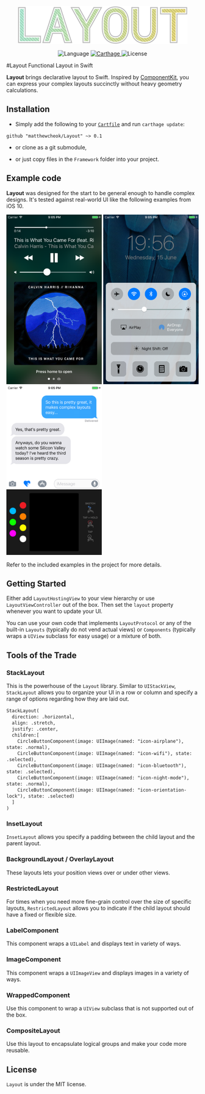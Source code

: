 <p align="center">
    <img src="https://github.com/matthewcheok/Layout/raw/master/logo.png" alt="Logo" width="445" height="99">
</p>
<p align="center">
    <img src="https://img.shields.io/badge/language-swift-orange.svg"
         alt="Language">
    <a href="https://github.com/Carthage/Carthage">
        <img src="https://img.shields.io/badge/Carthage-compatible-4BC51D.svg?style=flat"
             alt="Carthage">
    </a>
    <img src="https://img.shields.io/badge/license-MIT-000000.svg"
         alt="License">
</p>

#Layout
Functional Layout in Swift

**Layout** brings declarative layout to Swift. Inspired by [ComponentKit](http://componentkit.org), you can express your complex layouts succinctly without heavy geometry calculations.

## Installation

- Simply add the following to your [`Cartfile`](https://github.com/Carthage/Carthage) and run `carthage update`:
```
github "matthewcheok/Layout" ~> 0.1
```

- or clone as a git submodule,

- or just copy files in the ```Framework``` folder into your project.

## Example code

**Layout** was designed for the start to be general enough to handle complex designs. It's tested against real-world UI like the following examples from iOS 10.

<img src="https://github.com/matthewcheok/Layout/raw/master/example-lockscreen.png" width="250" height="445">
<img src="https://github.com/matthewcheok/Layout/raw/master/example-control-center.png" width="250" height="445">
<img src="https://github.com/matthewcheok/Layout/raw/master/example-messages.png" width="250" height="445">

Refer to the included examples in the project for more details.

## Getting Started

Either add `LayoutHostingView` to your view hierarchy or use `LayoutViewController` out of the box. Then set the `layout` property whenever you want to update your UI.

You can use your own code that implements `LayoutProtocol` or any of the built-in `Layouts` (typically do not vend actual views) or `Components` (typically wraps a `UIView` subclass for easy usage) or a mixture of both.

## Tools of the Trade

### StackLayout

This is the powerhouse of the `Layout` library. Similar to `UIStackView`, `StackLayout` allows you to organize your UI in a row or column and specify a range of options regarding how they are laid out.

```
StackLayout(
  direction: .horizontal,
  align: .stretch,
  justify: .center,
  children:[
    CircleButtonComponent(image: UIImage(named: "icon-airplane"), state: .normal),
    CircleButtonComponent(image: UIImage(named: "icon-wifi"), state: .selected),
    CircleButtonComponent(image: UIImage(named: "icon-bluetooth"), state: .selected),
    CircleButtonComponent(image: UIImage(named: "icon-night-mode"), state: .normal),
    CircleButtonComponent(image: UIImage(named: "icon-orientation-lock"), state: .selected)
  ]
)
```

### InsetLayout

`InsetLayout` allows you specify a padding between the child layout and the parent layout.

### BackgroundLayout / OverlayLayout

These layouts lets your position views over or under other views.

### RestrictedLayout

For times when you need more fine-grain control over the size of specific layouts, `RestrictedLayout` allows you to indicate if the child layout should have a fixed or flexible size.

### LabelComponent

This component wraps a `UILabel` and displays text in variety of ways.

### ImageComponent

This component wraps a `UIImageView` and displays images in a variety of ways.

### WrappedComponent

Use this component to wrap a `UIView` subclass that is not supported out of the box.

### CompositeLayout

Use this layout to encapsulate logical groups and make your code more reusable.

## License

`Layout` is under the MIT license.
